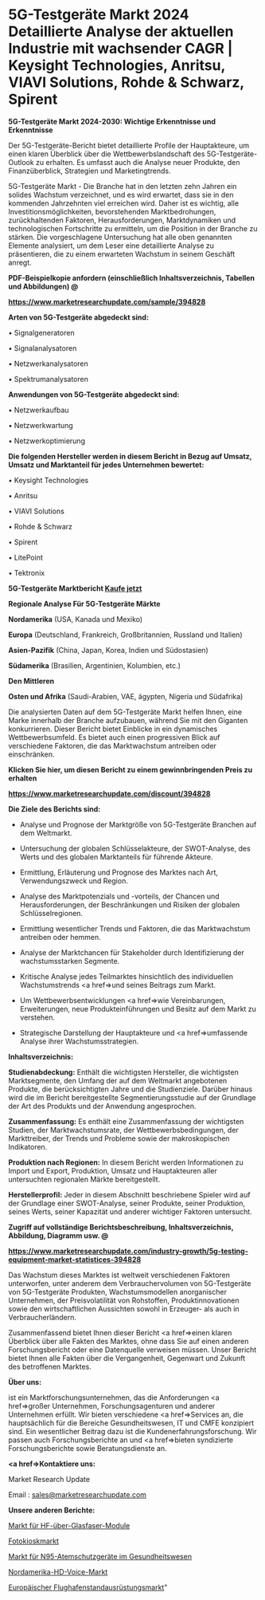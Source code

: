 # 5G-Testgeräte Markt 2024 Detaillierte Analyse der aktuellen Industrie mit wachsender CAGR | Keysight Technologies, Anritsu, VIAVI Solutions, Rohde & Schwarz, Spirent

<strong>5G-Testgeräte Markt 2024-2030: Wichtige Erkenntnisse und Erkenntnisse</strong>

Der 5G-Testgeräte-Bericht bietet detaillierte Profile der Hauptakteure, um einen klaren Überblick über die Wettbewerbslandschaft des 5G-Testgeräte-Outlook zu erhalten. Es umfasst auch die Analyse neuer Produkte, den Finanzüberblick, Strategien und Marketingtrends.

5G-Testgeräte Markt - Die Branche hat in den letzten zehn Jahren ein solides Wachstum verzeichnet, und es wird erwartet, dass sie in den kommenden Jahrzehnten viel erreichen wird. Daher ist es wichtig, alle Investitionsmöglichkeiten, bevorstehenden Marktbedrohungen, zurückhaltenden Faktoren, Herausforderungen, Marktdynamiken und technologischen Fortschritte zu ermitteln, um die Position in der Branche zu stärken. Die vorgeschlagene Untersuchung hat alle oben genannten Elemente analysiert, um dem Leser eine detaillierte Analyse zu präsentieren, die zu einem erwarteten Wachstum in seinem Geschäft anregt.



<strong><b>PDF-Beispielkopie anfordern (einschließlich Inhaltsverzeichnis, Tabellen und Abbildungen) @ </b></strong>

<strong><a href=https://www.marketresearchupdate.com/sample/394828>

<strong>https://www.marketresearchupdate.com/sample/394828</u></a></strong></strong>



<strong>Arten von 5G-Testgeräte abgedeckt sind:</strong>

• Signalgeneratoren

• Signalanalysatoren

• Netzwerkanalysatoren

• Spektrumanalysatoren



<strong>Anwendungen von 5G-Testgeräte abgedeckt sind:</strong>

• Netzwerkaufbau

• Netzwerkwartung

• Netzwerkoptimierung



<strong>Die folgenden Hersteller werden in diesem Bericht in Bezug auf Umsatz, Umsatz und Marktanteil für jedes Unternehmen bewertet:</strong>

• Keysight Technologies

• Anritsu

• VIAVI Solutions

• Rohde & Schwarz

• Spirent

• LitePoint

• Tektronix



<strong>5G-Testgeräte Marktbericht <a href=https://www.marketresearchupdate.com/buynow/394828>Kaufe jetzt</a></strong>



<strong>Regionale Analyse Für 5G-Testgeräte Märkte</strong>



<strong>Nordamerika</strong> (USA, Kanada und Mexiko)



<strong>Europa</strong> (Deutschland, Frankreich, Großbritannien, Russland und Italien)



<strong>Asien-Pazifik</strong> (China, Japan, Korea, Indien und Südostasien)



<strong>Südamerika</strong> (Brasilien, Argentinien, Kolumbien, etc.)



<strong>Den Mittleren</strong> 

<strong>Osten und Afrika</strong> (Saudi-Arabien, VAE, ägypten, Nigeria und Südafrika)

Die analysierten Daten auf dem 5G-Testgeräte Markt helfen Ihnen, eine Marke innerhalb der Branche aufzubauen, während Sie mit den Giganten konkurrieren. Dieser Bericht bietet Einblicke in ein dynamisches Wettbewerbsumfeld. Es bietet auch einen progressiven Blick auf verschiedene Faktoren, die das Marktwachstum antreiben oder einschränken.



<strong>Klicken Sie hier, um diesen Bericht zu einem gewinnbringenden Preis zu erhalten
</strong>

<strong><a href=https://www.marketresearchupdate.com/discount/394828>https://www.marketresearchupdate.com/discount/394828</b></u></strong></a>



<strong>Die Ziele des Berichts sind:</strong>

- Analyse und Prognose der Marktgröße von 5G-Testgeräte Branchen auf dem Weltmarkt.

- Untersuchung der globalen Schlüsselakteure, der SWOT-Analyse, des Werts und des globalen Marktanteils für führende Akteure.

- Ermittlung, Erläuterung und Prognose des Marktes nach Art, Verwendungszweck und Region.

- Analyse des Marktpotenzials und -vorteils, der Chancen und Herausforderungen, der Beschränkungen und Risiken der globalen Schlüsselregionen.

- Ermittlung wesentlicher Trends und Faktoren, die das Marktwachstum antreiben oder hemmen.

- Analyse der Marktchancen für Stakeholder durch Identifizierung der wachstumsstarken Segmente.

- Kritische Analyse jedes Teilmarktes hinsichtlich des individuellen Wachstumstrends <a href=>und</a> seines Beitrags zum Markt.

- Um Wettbewerbsentwicklungen <a href=>wie</a> Vereinbarungen, Erweiterungen, neue Produkteinführungen und Besitz auf dem Markt zu verstehen.

- Strategische Darstellung der Hauptakteure und <a href=>umfas</a>sende Analyse ihrer Wachstumsstrategien.



<strong>Inhaltsverzeichnis:</strong>



<strong>Studienabdeckung:</strong> Enthält die wichtigsten Hersteller, die wichtigsten Marktsegmente, den Umfang der auf dem Weltmarkt angebotenen Produkte, die berücksichtigten Jahre und die Studienziele. Darüber hinaus wird die im Bericht bereitgestellte Segmentierungsstudie auf der Grundlage der Art des Produkts und der Anwendung angesprochen.



<strong>Zusammenfassung:</strong> Es enthält eine Zusammenfassung der wichtigsten Studien, der Marktwachstumsrate, der Wettbewerbsbedingungen, der Markttreiber, der Trends und Probleme sowie der makroskopischen Indikatoren.



<strong>Produktion nach Regionen:</strong> In diesem Bericht werden Informationen zu Import und Export, Produktion, Umsatz und Hauptakteuren aller untersuchten regionalen Märkte bereitgestellt.



<strong>Herstellerprofil:</strong> Jeder in diesem Abschnitt beschriebene Spieler wird auf der Grundlage einer SWOT-Analyse, seiner Produkte, seiner Produktion, seines Werts, seiner Kapazität und anderer wichtiger Faktoren untersucht.



<strong><b>Zugriff auf vollständige Berichtsbeschreibung, Inhaltsverzeichnis, Abbildung, Diagramm usw. @ </b></strong>

<strong><a href=https://www.marketresearchupdate.com/industry-growth/5g-testing-equipment-market-statistices-394828>https://www.marketresearchupdate.com/industry-growth/5g-testing-equipment-market-statistices-394828</a></strong>

Das Wachstum dieses Marktes ist weltweit verschiedenen Faktoren unterworfen, unter anderem dem Verbrauchervolumen von 5G-Testgeräte von 5G-Testgeräte Produkten, Wachstumsmodellen anorganischer Unternehmen, der Preisvolatilität von Rohstoffen, Produktinnovationen sowie den wirtschaftlichen Aussichten sowohl in Erzeuger- als auch in Verbraucherländern.

Zusammenfassend bietet Ihnen dieser Bericht <a href=>einen</a> klaren Überblick über alle Fakten des Marktes, ohne dass Sie auf einen anderen Forschungsbericht oder eine Datenquelle verweisen müssen. Unser Bericht bietet Ihnen alle Fakten über die Vergangenheit, Gegenwart und Zukunft des betroffenen Marktes.



<strong>Über uns:</strong>

 ist ein Marktforschungsunternehmen, das die Anforderungen <a href=>großer</a> Unternehmen, Forschungsagenturen und anderer Unternehmen erfüllt. Wir bieten verschiedene <a href=>Services</a> an, die hauptsächlich für die Bereiche Gesundheitswesen, IT und CMFE konzipiert sind. Ein wesentlicher Beitrag dazu ist die Kundenerfahrungsforschung. Wir passen auch Forschungsberichte an und <a href=>bieten</a> syndizierte Forschungsberichte sowie Beratungsdienste an.



<strong><a href=>Kontaktiere uns:</a></strong>

Market Research Update

Email : sales@marketresearchupdate.com



<strong>Unsere anderen Berichte:</strong>

<a href=https://www.linkedin.com/pulse/rf-over-fiber-modules-market-2023-challenges>Markt für HF-über-Glasfaser-Module</a>

<a href=https://www.linkedin.com/pulse/photo-kiosk-market-research-report-reveals>Fotokioskmarkt</a>

<a href=https://www.linkedin.com/pulse/n95-respirators-health-care-market-size-industry>Markt für N95-Atemschutzgeräte im Gesundheitswesen</a>

<a href=https://www.linkedin.com/pulse/north-america-hd-voice-market-challenges-opportunities>Nordamerika-HD-Voice-Markt</a>

<a href=https://www.linkedin.com/pulse/europe-airport-stands-equipment-market-2023-usd-explained>Europäischer Flughafenstandausrüstungsmarkt</a>"
